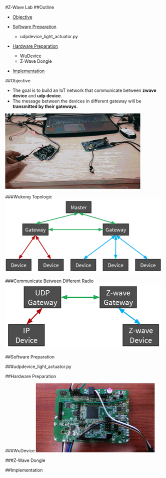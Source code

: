 #Z-Wave Lab
##Outline
* [Objective](#objective)

* [Software Preparation](#software-preparation)
  * udpdevice_light_actuator.py
* [Hardware Preparation](#hardware-preparation)
  * WuDevice
  * Z-Wave Dongle
* [Implementation](#implementation)

##Objective
 * The goal is to build an IoT network that communicate between <b>zwave device</b></font> and <b>udp device</b>.<br/>
 * The message between the devices in different gateway will be <b>transmitted by their gateways</b>.<br/>

<img src="./img/Lab6.gif" ><br/>

###Wukong Topologic
<img src="./img/WuKong Topologic.png" width="500"><br/>

###Communicate Between Different Radio
<img src="./img/Communicate Between Different Radio.png" width="500"><br/>

##Software Preparation

###udpdevice_light_actuator.py

##Hardware Preparation

###WuDevice
<img src="./img/WuDevice.jpg" width="380" height="220">

###Z-Wave Dongle

##Implementation

